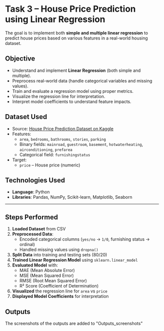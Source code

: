 # Task 3 – House Price Prediction using Linear Regression

  The goal is to implement both **simple and multiple linear regression** to predict house prices based on various features in a real-world housing dataset.

## Objective

- Understand and implement **Linear Regression** (both simple and multiple).
- Preprocess real-world data (handle categorical variables and missing values).
- Train and evaluate a regression model using proper metrics.
- Visualize the regression line for interpretation.
- Interpret model coefficients to understand feature impacts.


## Dataset Used

- Source: [House Price Prediction Dataset on Kaggle](https://www.kaggle.com/datasets/harishkumardatalab/housing-price-prediction)
- Features:
  - `area`, `bedrooms`, `bathrooms`, `stories`, `parking`
  - Binary fields: `mainroad`, `guestroom`, `basement`, `hotwaterheating`, `airconditioning`, `prefarea`
  - Categorical field: `furnishingstatus`
- Target:
  - `price` – House price (numeric)


## Technologies Used

- **Language**: Python
- **Libraries**: Pandas, NumPy, Scikit-learn, Matplotlib, Seaborn

---

## Steps Performed

1. **Loaded Dataset** from CSV
2. **Preprocessed Data**:
   - Encoded categorical columns (`yes/no` → `1/0`, furnishing status → ordinal)
   - Handled missing values using `dropna()`
3. **Split Data** into training and testing sets (80/20)
4. **Trained Linear Regression Model** using `sklearn.linear_model`
5. **Evaluated Model** with:
   - MAE (Mean Absolute Error)
   - MSE (Mean Squared Error)
   - RMSE (Root Mean Squared Error)
   - R² Score (Coefficient of Determination)
6. **Visualized** the regression line for `area` vs `price`
7. **Displayed Model Coefficients** for interpretation


## Outputs

 The screenshots of the outputs are added to "Outputs_screenshots"


